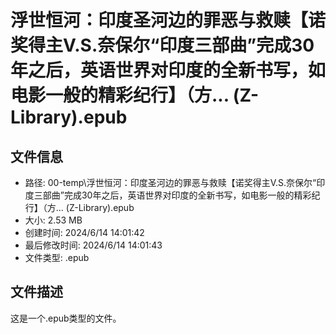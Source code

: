 ﻿# 浮世恒河：印度圣河边的罪恶与救赎【诺奖得主V.S.奈保尔“印度三部曲”完成30年之后，英语世界对印度的全新书写，如电影一般的精彩纪行】（方... (Z-Library).epub

## 文件信息
- 路径: 00-temp\浮世恒河：印度圣河边的罪恶与救赎【诺奖得主V.S.奈保尔“印度三部曲”完成30年之后，英语世界对印度的全新书写，如电影一般的精彩纪行】（方... (Z-Library).epub
- 大小: 2.53 MB
- 创建时间: 2024/6/14 14:01:42
- 最后修改时间: 2024/6/14 14:01:43
- 文件类型: .epub

## 文件描述
这是一个.epub类型的文件。

